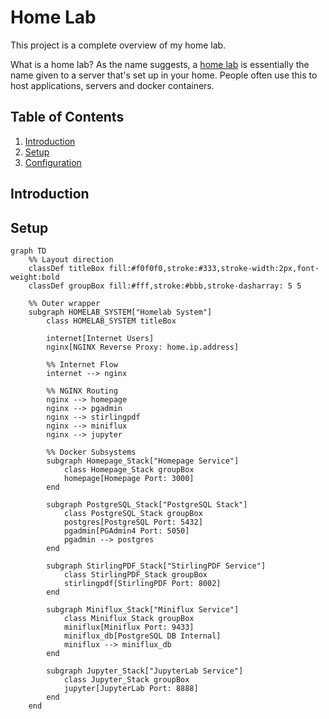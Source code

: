 # Home Lab

This project is a complete overview of my home lab.

What is a home lab? As the name suggests, a [home lab](https://linuxhandbook.com/homelab/) is essentially the name given to a server that's set up in your home. People often use this to host applications, servers and docker containers.

## Table of Contents

1. [Introduction](#introduction)
2. [Setup](#setup)
3. [Configuration](#configuration)

## Introduction

## Setup


```mermaid
graph TD
    %% Layout direction
    classDef titleBox fill:#f0f0f0,stroke:#333,stroke-width:2px,font-weight:bold
    classDef groupBox fill:#fff,stroke:#bbb,stroke-dasharray: 5 5

    %% Outer wrapper
    subgraph HOMELAB_SYSTEM["Homelab System"]
        class HOMELAB_SYSTEM titleBox

        internet[Internet Users]
        nginx[NGINX Reverse Proxy: home.ip.address]

        %% Internet Flow
        internet --> nginx

        %% NGINX Routing
        nginx --> homepage
        nginx --> pgadmin
        nginx --> stirlingpdf
        nginx --> miniflux
        nginx --> jupyter

        %% Docker Subsystems
        subgraph Homepage_Stack["Homepage Service"]
            class Homepage_Stack groupBox
            homepage[Homepage Port: 3000]
        end

        subgraph PostgreSQL_Stack["PostgreSQL Stack"]
            class PostgreSQL_Stack groupBox
            postgres[PostgreSQL Port: 5432]
            pgadmin[PGAdmin4 Port: 5050]
            pgadmin --> postgres
        end

        subgraph StirlingPDF_Stack["StirlingPDF Service"]
            class StirlingPDF_Stack groupBox
            stirlingpdf[StirlingPDF Port: 8002]
        end

        subgraph Miniflux_Stack["Miniflux Service"]
            class Miniflux_Stack groupBox
            miniflux[Miniflux Port: 9433]
            miniflux_db[PostgreSQL DB Internal]
            miniflux --> miniflux_db
        end

        subgraph Jupyter_Stack["JupyterLab Service"]
            class Jupyter_Stack groupBox
            jupyter[JupyterLab Port: 8888]
        end
    end

```
